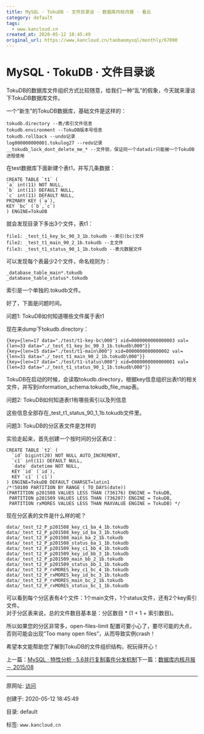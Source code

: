 ```yaml
---
title: MySQL · TokuDB · 文件目录谈 · 数据库内核月报 · 看云
category: default
tags: 
  - www.kancloud.cn
created_at: 2020-05-12 18:45:49
original_url: https://www.kancloud.cn/taobaomysql/monthly/67090
---
```


# MySQL · TokuDB · 文件目录谈

TokuDB的数据库文件组织方式比较随意，给我们一种“乱”的假象，今天就来漫谈下TokuDB数据库文件。

一个“新生”的TokuDB数据库，基础文件是这样的：

```plain
tokudb.directory --表/索引文件信息
tokudb.environment --TokuDB版本号信息
tokudb.rollback --undo记录
log000000000001.tokulog27 --redo记录
__tokudb_lock_dont_delete_me_* --文件锁，保证同一个datadir只能被一个TokuDB进程使用
```

在test数据库下面新建个表t1，并写几条数据：

```plain
CREATE TABLE `t1` (
`a` int(11) NOT NULL,
`b` int(11) DEFAULT NULL,
`c` int(11) DEFAULT NULL,
PRIMARY KEY (`a`),
KEY `bc` (`b`,`c`)
) ENGINE=TokuDB
```

就会发现目录下多出3个文件，表t1：

```plain
file1: _test_t1_key_bc_90_3_1b.tokudb --索引(bc)文件
file2: _test_t1_main_90_2_1b.tokudb --主文件
file3: _test_t1_status_90_1_1b.tokudb --表元数据文件
```

可以发现每个表最少2个文件，命名规则为：

```plain
_database_table_main*.tokudb
_database_table_status*.tokudb
```

索引是一个单独的.tokudb文件。

好了，下面是问题时间。

问题1: TokuDB如何知道哪些文件属于表t1

现在来dump下tokudb.directory：

```plain
{key={len=17 data="./test/t1-key-bc\000"} xid=0000000000000003 val={len=33 data="./_test_t1_key_bc_90_3_1b.tokudb\000"}}
{key={len=15 data="./test/t1-main\000"} xid=0000000000000002 val={len=31 data="./_test_t1_main_90_2_1b.tokudb\000"}}
{key={len=17 data="./test/t1-status\000"} xid=0000000000000001 val={len=33 data="./_test_t1_status_90_1_1b.tokudb\000"}}
```

TokuDB在启动的时候，会读取tokudb.directory，根据key信息组织出表t1的相关文件，并写到information\_schema.tokudb\_file_map表。

问题2: TokuDB如何知道表t1有哪些索引以及列信息

这些信息全部存在\_test\_t1\_status\_90\_1\_1b.tokudb文件里。

问题3: TokuDB的分区表文件是怎样的

实验走起来，首先创建一个按时间的分区表t2：

```plain
CREATE TABLE `t2` (
  `id` bigint(20) NOT NULL AUTO_INCREMENT,
  `c1` int(11) DEFAULT NULL,
  `date` datetime NOT NULL,
  KEY `id` (`id`),
  KEY `c1` (`c1`)
) ENGINE=TokuDB DEFAULT CHARSET=latin1
/*!50100 PARTITION BY RANGE ( TO_DAYS(date))
(PARTITION p201508 VALUES LESS THAN (736176) ENGINE = TokuDB,
 PARTITION p201509 VALUES LESS THAN (736207) ENGINE = TokuDB,
 PARTITION rxMORES VALUES LESS THAN MAXVALUE ENGINE = TokuDB) */
```

现在分区表的文件是什么样的呢？

```plain
data/_test_t2_P_p201508_key_c1_ba_4_1b.tokudb
data/_test_t2_P_p201508_key_id_ba_3_1b.tokudb
data/_test_t2_P_p201508_main_ba_2_1b.tokudb
data/_test_t2_P_p201508_status_ba_1_1b.tokudb
data/_test_t2_P_p201509_key_c1_bb_4_1b.tokudb
data/_test_t2_P_p201509_key_id_bb_3_1b.tokudb
data/_test_t2_P_p201509_main_bb_2_1b.tokudb
data/_test_t2_P_p201509_status_bb_1_1b.tokudb
data/_test_t2_P_rxMORES_key_c1_bc_4_1b.tokudb
data/_test_t2_P_rxMORES_key_id_bc_3_1b.tokudb
data/_test_t2_P_rxMORES_main_bc_2_1b.tokudb
data/_test_t2_P_rxMORES_status_bc_1_1b.tokudb
```

可以看到每个分区表有4个文件：1个main文件，1个status文件，还有2个key索引文件。  
对于分区表来说，总的文件数目基本是：分区数目 \* (1 + 1 + 索引数目)。

所以如果您的分区非常多，open-files-limit 配置可要小心了，要尽可能的大点，否则可能会出现”Too many open files”，从而导致实例crash！

希望本文能帮助您了解到TokuDB的文件组织结构，祝玩得开心！

上一篇：[MySQL · 特性分析 · 5.6并行复制事件分发机制](https://www.kancloud.cn/taobaomysql/monthly/67089)下一篇：[数据库内核月报 － 2015/08](https://www.kancloud.cn/taobaomysql/monthly/67069)

---------------------------------------------------


原网址: [访问](https://www.kancloud.cn/taobaomysql/monthly/67090)

创建于: 2020-05-12 18:45:49

目录: default

标签: `www.kancloud.cn`

